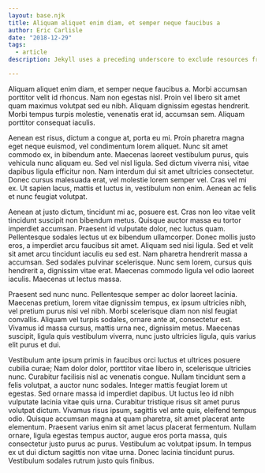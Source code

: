 ```yaml
---
layout: base.njk
title: Aliquam aliquet enim diam, et semper neque faucibus a
author: Eric Carlisle
date: "2018-12-29"
tags: 
  - article
description: Jekyll uses a preceding underscore to exclude resources from a site build. This article explains how to prevent performance drops by files added by package managers.

---
```

Aliquam aliquet enim diam, et semper neque faucibus a. Morbi accumsan porttitor velit id rhoncus. Nam non egestas nisl. Proin vel libero sit amet quam maximus volutpat sed eu nibh. Aliquam dignissim egestas hendrerit. Morbi tempus turpis molestie, venenatis erat id, accumsan sem. Aliquam porttitor consequat iaculis.
<!-- excerpt -->
Aenean est risus, dictum a congue at, porta eu mi. Proin pharetra magna eget neque euismod, vel condimentum lorem aliquet. Nunc sit amet commodo ex, in bibendum ante. Maecenas laoreet vestibulum purus, quis vehicula nunc aliquam eu. Sed vel nisl ligula. Sed dictum viverra nisi, vitae dapibus ligula efficitur non. Nam interdum dui sit amet ultricies consectetur. Donec cursus malesuada erat, vel molestie lorem semper vel. Cras vel mi ex. Ut sapien lacus, mattis et luctus in, vestibulum non enim. Aenean ac felis et nunc feugiat volutpat.

Aenean at justo dictum, tincidunt mi ac, posuere est. Cras non leo vitae velit tincidunt suscipit non bibendum metus. Quisque auctor massa eu tortor imperdiet accumsan. Praesent id vulputate dolor, nec luctus quam. Pellentesque sodales lectus ut ex bibendum ullamcorper. Donec mollis justo eros, a imperdiet arcu faucibus sit amet. Aliquam sed nisi ligula. Sed et velit sit amet arcu tincidunt iaculis eu sed est. Nam pharetra hendrerit massa a accumsan. Sed sodales pulvinar scelerisque. Nunc sem lorem, cursus quis hendrerit a, dignissim vitae erat. Maecenas commodo ligula vel odio laoreet iaculis. Maecenas ut lectus massa.

Praesent sed nunc nunc. Pellentesque semper ac dolor laoreet lacinia. Maecenas pretium, lorem vitae dignissim tempus, ex ipsum ultricies nibh, vel pretium purus nisi vel nibh. Morbi scelerisque diam non nisl feugiat convallis. Aliquam vel turpis sodales, ornare ante at, consectetur est. Vivamus id massa cursus, mattis urna nec, dignissim metus. Maecenas suscipit, ligula quis vestibulum viverra, nunc justo ultricies ligula, quis varius elit purus et dui.

Vestibulum ante ipsum primis in faucibus orci luctus et ultrices posuere cubilia curae; Nam dolor dolor, porttitor vitae libero in, scelerisque ultricies nunc. Curabitur facilisis nisl ac venenatis congue. Nullam tincidunt sem a felis volutpat, a auctor nunc sodales. Integer mattis feugiat lorem ut egestas. Sed ornare massa id imperdiet dapibus. Ut luctus leo id nibh vulputate lacinia vitae quis urna. Curabitur tristique risus sit amet purus volutpat dictum. Vivamus risus ipsum, sagittis vel ante quis, eleifend tempus odio. Quisque accumsan magna at quam pharetra, sit amet placerat ante elementum. Praesent varius enim sit amet lacus placerat fermentum. Nullam ornare, ligula egestas tempus auctor, augue eros porta massa, quis consectetur justo purus ac purus. Vestibulum ac volutpat ipsum. In tempus ex ut dui dictum sagittis non vitae urna. Donec lacinia tincidunt purus. Vestibulum sodales rutrum justo quis finibus.
